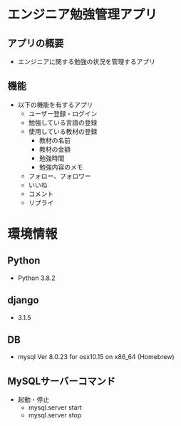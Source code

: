 # エンジニア勉強管理アプリ

## アプリの概要
- エンジニアに関する勉強の状況を管理するアプリ

## 機能
- 以下の機能を有するアプリ
    - ユーザー登録・ログイン
    - 勉強している言語の登録
    - 使用している教材の登録
        - 教材の名前
        - 教材の金額
        - 勉強時間
        - 勉強内容のメモ
    - フォロー、フォロワー
    - いいね
    - コメント
    - リプライ

# 環境情報

## Python
- Python 3.8.2

## django
- 3.1.5

## DB
- mysql  Ver 8.0.23 for osx10.15 on x86_64 (Homebrew)

## MySQLサーバーコマンド
- 起動・停止
    - mysql.server start
    - mysql.server stop